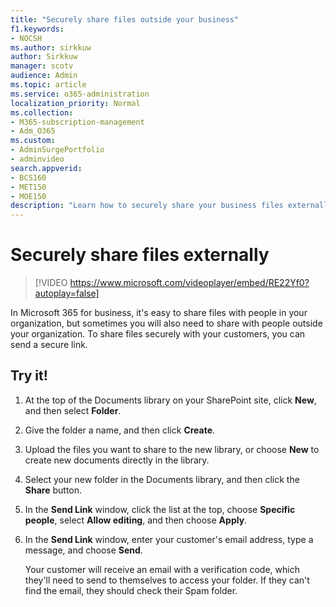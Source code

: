 ```yaml
---
title: "Securely share files outside your business"
f1.keywords:
- NOCSH
ms.author: sirkkuw
author: Sirkkuw
manager: scotv
audience: Admin
ms.topic: article
ms.service: o365-administration
localization_priority: Normal
ms.collection: 
- M365-subscription-management 
- Adm_O365
ms.custom: 
- AdminSurgePortfolio
- adminvideo
search.appverid:
- BCS160
- MET150
- MOE150
description: "Learn how to securely share your business files externally."
---
```


# Securely share files externally

> [!VIDEO https://www.microsoft.com/videoplayer/embed/RE22Yf0?autoplay=false]

In Microsoft 365 for business, it's easy to share files with people in your organization, but sometimes you will also need to share with people outside your organization. To share files securely with your customers, you can send a secure link.

## Try it!

1. At the top of the Documents library on your SharePoint site, click **New**, and then select **Folder**.
1. Give the folder a name, and then click **Create**.
1. Upload the files you want to share to the new library, or choose **New** to create new documents directly in the library.
1. Select your new folder in the Documents library, and then click the **Share** button.
1. In the **Send Link** window, click the list at the top, choose **Specific people**, select **Allow editing**, and then choose **Apply**.
1. In the **Send Link** window, enter your customer's email address, type a message, and choose **Send**.

    Your customer will receive an email with a verification code, which they'll need to send to themselves to access your folder. If they can't find the email, they should check their Spam folder.
